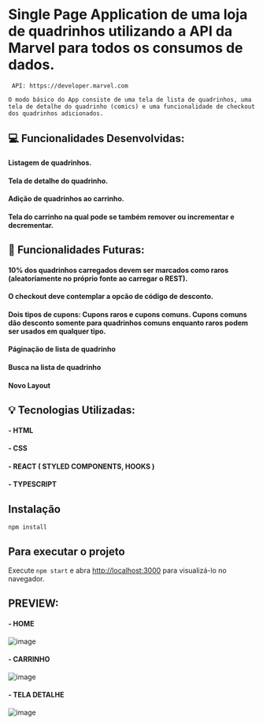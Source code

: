 # Single Page Application de uma loja de quadrinhos utilizando a API da Marvel para todos os consumos de dados.
     API: https://developer.marvel.com
 
 `O modo básico do App consiste de uma tela de lista de quadrinhos, uma tela de detalhe do quadrinho (comics) e uma funcionalidade de checkout dos quadrinhos adicionados.`

##  💻 Funcionalidades Desenvolvidas: 
#### Listagem de quadrinhos.
#### Tela de detalhe do quadrinho.
#### Adição de quadrinhos ao carrinho.
#### Tela do carrinho na qual pode se também remover ou incrementar e decrementar.

## 🔧 Funcionalidades Futuras:
#### 10% dos quadrinhos carregados devem ser marcados como raros (aleatoriamente no próprio fonte ao carregar o REST).
#### O checkout deve contemplar a opcão de código de desconto.
#### Dois tipos de cupons: Cupons raros e cupons comuns. Cupons comuns dão desconto somente para quadrinhos comuns enquanto raros podem ser usados em qualquer tipo.
#### Páginação de lista de quadrinho
#### Busca na lista de quadrinho
#### Novo Layout

## 💡 Tecnologias Utilizadas:
#### - HTML
#### - CSS
#### - REACT ( STYLED COMPONENTS, HOOKS )
#### - TYPESCRIPT

## Instalação

`npm install`

## Para executar o projeto

Execute `npm start` e abra [http://localhost:3000](http://localhost:3000) para visualizá-lo no navegador.

## PREVIEW:
 #### - HOME
![image](https://user-images.githubusercontent.com/89668742/156704848-3c9c78c3-e449-4fed-8e25-e86cf749a749.png)
 #### - CARRINHO
![image](https://user-images.githubusercontent.com/89668742/156704898-590fcc0b-adcc-4e68-b77c-7a42d1ae6702.png)
 #### - TELA DETALHE
![image](https://user-images.githubusercontent.com/89668742/156704916-54c19b65-3619-415b-92a8-f8535a47b766.png)
